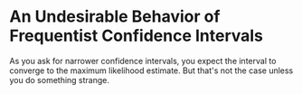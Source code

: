 # An Undesirable Behavior of Frequentist Confidence Intervals

As you ask for narrower confidence intervals, you expect the interval to converge to the maximum
likelihood estimate. But that's not the case unless you do something strange.
